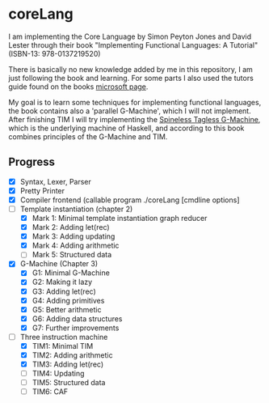 # coreLang
I am implementing the Core Language by Simon Peyton Jones and David Lester through their book "Implementing Functional Languages: A Tutorial"
(ISBN-13: 978-0137219520)

There is basically no new knowledge added by me in this repository, I am just following the book and learning. For some parts I also used the tutors guide found on the books [microsoft page](https://www.microsoft.com/en-us/research/publication/implementing-functional-languages-a-tutorial/).

My goal is to learn some techniques for implementing functional languages, the book contains also a 'parallel G-Machine', which I will not implement. After finishing TIM I will try implementing the [Spineless Tagless G-Machine](https://www.microsoft.com/en-us/research/publication/implementing-lazy-functional-languages-on-stock-hardware-the-spineless-tagless-g-machine/), which is the underlying machine of Haskell, and according to this book combines principles of the G-Machine and TIM.

## Progress
- [X] Syntax, Lexer, Parser
- [X] Pretty Printer
- [X] Compiler frontend (callable program ./coreLang <inputfile> [cmdline options]
- [ ] Template instantiation (chapter 2)
  - [X] Mark 1: Minimal template instantiation graph reducer
  - [X] Mark 2: Adding let(rec)
  - [X] Mark 3: Adding updating
  - [X] Mark 4: Adding arithmetic
  - [ ] Mark 5: Structured data
- [X] G-Machine (Chapter 3)
  - [X] G1: Minimal G-Machine
  - [X] G2: Making it lazy
  - [X] G3: Adding let(rec)
  - [X] G4: Adding primitives
  - [X] G5: Better arithmetic
  - [X] G6: Adding data structures
  - [X] G7: Further improvements
- [ ] Three instruction machine
  - [X] TIM1: Minimal TIM
  - [X] TIM2: Adding arithmetic
  - [X] TIM3: Adding let(rec)
  - [ ] TIM4: Updating
  - [ ] TIM5: Structured data
  - [ ] TIM6: CAF

